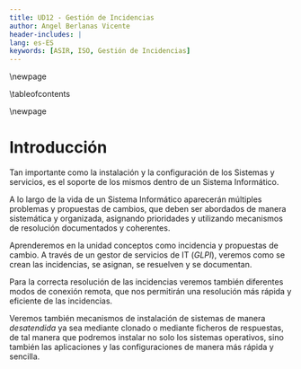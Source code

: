 ```yaml
---
title: UD12 - Gestión de Incidencias
author: Angel Berlanas Vicente
header-includes: |
lang: es-ES
keywords: [ASIR, ISO, Gestión de Incidencias]
---
```


\newpage

\tableofcontents

\newpage

# Introducción

Tan importante como la instalación y la configuración de los Sistemas y servicios, es el soporte de los mismos
dentro de un Sistema Informático.

A lo largo de la vida de un Sistema Informático aparecerán múltiples problemas y propuestas de cambios, que deben 
ser abordados de manera sistemática y organizada, asignando prioridades y utilizando mecanismos de resolución documentados
y coherentes.

Aprenderemos en la unidad conceptos como incidencia y propuestas de cambio. A través de un gestor de servicios de IT (_GLPI_), 
veremos como se crean las incidencias, se asignan, se resuelven y se documentan.

Para la correcta resolución de las incidencias veremos también diferentes modos de conexión remota, que nos permitirán
una resolución más rápida y eficiente de las incidencias.

Veremos también mecanismos de instalación de sistemas de manera _desatendida_ ya sea mediante 
clonado o mediante ficheros de respuestas, de tal manera que podremos instalar no solo los sistemas operativos, sino
también las aplicaciones y las configuraciones de manera más rápida y sencilla.